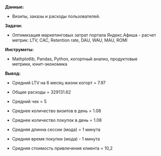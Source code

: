 **Данные:** 

 - Визиты, заказы и расходы пользователей.


**Задачи:** 

 - Оптимизация маркетинговых затрат портала Яндекс.Афиша - расчет метрик: LTV, CAC, Retention rate, DAU, WAU, MAU, ROMI


**Инструметы:**


 - Mathplotlib, Pandas, Python, когортный анализ, продуктовые метрики, юнит-экономика

**Вывод:**

 - Средний LTV на 6 месяц жизни когорт = 7.97

 - Общие расходы = 329131.62

 - Cредний чек = 5

 - Среднее количество визитов в день = 1.08

 - Среднее количество покупок в день = 1.08

 - Средняя длинна сессии (мода) = 1 минута

 - Cредняя время покупки (мода) - 1 минута

 - Средняя стоимость привлечения клиента = 10,2
